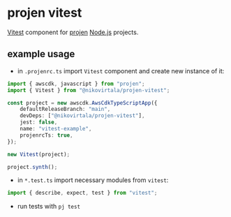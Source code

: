# projen vitest

[Vitest](https://vitest.dev) component for [projen](https://projen.io) [Node.js](https://nodejs.org/en) projects.

## example usage

- in `.projenrc.ts` import `Vitest` component and create new instance of it:

```ts
import { awscdk, javascript } from "projen";
import { Vitest } from "@nikovirtala/projen-vitest";

const project = new awscdk.AwsCdkTypeScriptApp({
    defaultReleaseBranch: "main",
    devDeps: ["@nikovirtala/projen-vitest"],
    jest: false,
    name: "vitest-example",
    projenrcTs: true,
});

new Vitest(project);

project.synth();
```

- in `*.test.ts` import necessary modules from `vitest`:

```ts
import { describe, expect, test } from "vitest";
```

- run tests with `pj test`
